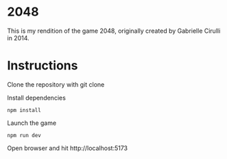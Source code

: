 # 2048

This is my rendition of the game 2048, originally created by Gabrielle Cirulli in 2014. 

# Instructions

Clone the repository with git clone

Install dependencies

```
npm install
```

Launch the game

```
npm run dev
```

Open browser and hit http://localhost:5173

